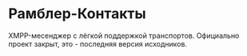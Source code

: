 Рамблер-Контакты
========

XMPP-месенджер с лёгкой поддержкой транспортов. Официально проект закрыт, это - последняя версия исходников.
